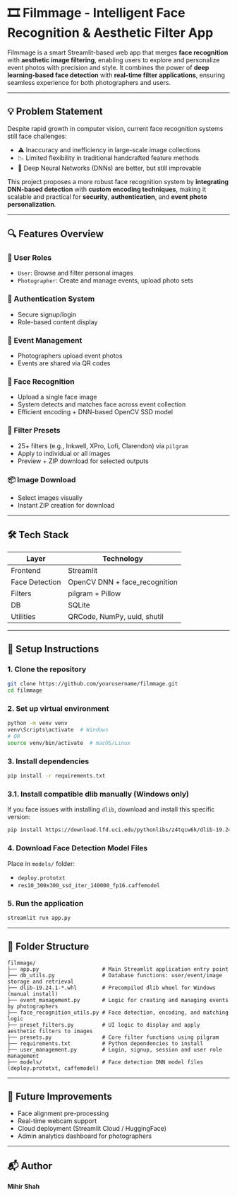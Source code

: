 # 🎞️ Filmmage - Intelligent Face Recognition & Aesthetic Filter App

Filmmage is a smart Streamlit-based web app that merges **face recognition** with **aesthetic image filtering**, enabling users to explore and personalize event photos with precision and style. It combines the power of **deep learning-based face detection** with **real-time filter applications**, ensuring seamless experience for both photographers and users.

---

## 💡 Problem Statement

Despite rapid growth in computer vision, current face recognition systems still face challenges:

* ⚠️ Inaccuracy and inefficiency in large-scale image collections
* 📉 Limited flexibility in traditional handcrafted feature methods
* 🤖 Deep Neural Networks (DNNs) are better, but still improvable

This project proposes a more robust face recognition system by **integrating DNN-based detection** with **custom encoding techniques**, making it scalable and practical for **security**, **authentication**, and **event photo personalization**.

---

## 🔍 Features Overview

### 👤 User Roles

* `User`: Browse and filter personal images
* `Photographer`: Create and manage events, upload photo sets

### 🔐 Authentication System

* Secure signup/login
* Role-based content display

### 📸 Event Management

* Photographers upload event photos
* Events are shared via QR codes

### 🤖 Face Recognition

* Upload a single face image
* System detects and matches face across event collection
* Efficient encoding + DNN-based OpenCV SSD model

### 🎨 Filter Presets

* 25+ filters (e.g., Inkwell, XPro, Lofi, Clarendon) via `pilgram`
* Apply to individual or all images
* Preview + ZIP download for selected outputs

### 📦 Image Download

* Select images visually
* Instant ZIP creation for download

---

## 🛠️ Tech Stack

| Layer          | Technology                     |
| -------------- | ------------------------------ |
| Frontend       | Streamlit                      |
| Face Detection | OpenCV DNN + face\_recognition |
| Filters        | pilgram + Pillow               |
| DB             | SQLite                         |
| Utilities      | QRCode, NumPy, uuid, shutil    |

---

## 🚀 Setup Instructions

### 1. Clone the repository

```bash
git clone https://github.com/yourusername/filmmage.git
cd filmmage
```

### 2. Set up virtual environment

```bash
python -m venv venv
venv\Scripts\activate  # Windows
# OR
source venv/bin/activate  # macOS/Linux
```

### 3. Install dependencies

```bash
pip install -r requirements.txt
```

### 3.1. Install compatible dlib manually (Windows only)

If you face issues with installing `dlib`, download and install this specific version:

```bash
pip install https://download.lfd.uci.edu/pythonlibs/z4tqcw6k/dlib-19.24.1-cp311-cp311-win_amd64.whl
```

### 4. Download Face Detection Model Files

Place in `models/` folder:

* `deploy.prototxt`
* `res10_300x300_ssd_iter_140000_fp16.caffemodel`

### 5. Run the application

```bash
streamlit run app.py
```

---

## 📁 Folder Structure

```
filmmage/
├── app.py                    # Main Streamlit application entry point
├── db_utils.py               # Database functions: user/event/image storage and retrieval
├── dlib-19.24.1-*.whl        # Precompiled dlib wheel for Windows (manual install)
├── event_management.py       # Logic for creating and managing events by photographers
├── face_recognition_utils.py # Face detection, encoding, and matching logic
├── preset_filters.py         # UI logic to display and apply aesthetic filters to images
├── presets.py                # Core filter functions using pilgram
├── requirements.txt          # Python dependencies to install
├── user_management.py        # Login, signup, session and user role management
├── models/                   # Face detection DNN model files (deploy.prototxt, caffemodel)
```

---

## 🧠 Future Improvements

* Face alignment pre-processing
* Real-time webcam support
* Cloud deployment (Streamlit Cloud / HuggingFace)
* Admin analytics dashboard for photographers

---

## 📬 Author

**Mihir Shah**

